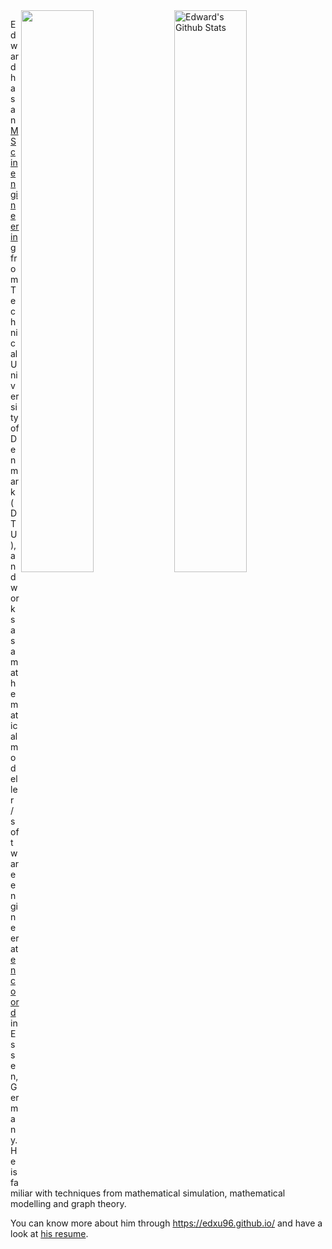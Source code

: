 <img align="right" alt="Edward's Github Stats" width="48%" src="https://github-readme-stats.vercel.app/api?username=edxu96&count_private=true&show_icons=true&hide_title=true&icon_color=7793cc&title_color=7793cc&text_color=595858&bg_color=ffffff" />

<img align="right" width="48%" src="https://github-readme-stats.vercel.app/api/top-langs/?username=edxu96&hide=html,PostScript&layout=compact&title_color=7793cc&text_color=595858&bg_color=ffffff">

Edward has an [MSc in engineering](https://www.dtu.dk/english/education/msc/programmes/sustainable_energy#study-programme__study-lines__energy-systems-analysis) from Technical University of Denmark (DTU), and works as a mathematical modeller / software engineer at [encoord](https://www.encoord.com/) in Essen, Germany. He is familiar with techniques from mathematical simulation, mathematical modelling and graph theory.

You can know more about him through https://edxu96.github.io/ and have a look at [his resume](https://edxu96.github.io/files/resume.pdf).
